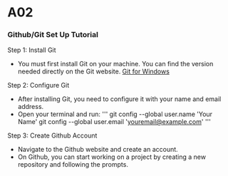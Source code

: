 # A02
### Github/Git Set Up Tutorial

Step 1: Install Git
- You must first install Git on your machine. You can find the version needed directly on the Git website. [Git for Windows](https://gitforwindows.org/)

Step 2: Configure Git
- After installing Git, you need to configure it with your name and email address.
- Open your terminal and run:
'''
git config --global user.name 'Your Name'
git config --global user.email 'youremail@example.com'
'''

Step 3: Create Github Account 
- Navigate to the Github website and create an account.
- On Github, you can start working on a project by creating a new repository and following the prompts.





